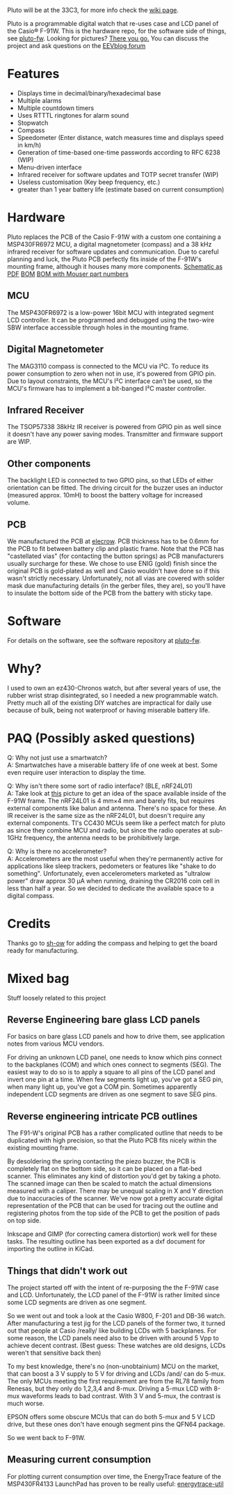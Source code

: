 Pluto will be at the 33C3, for more info check the [wiki page](https://events.ccc.de/congress/2016/wiki/Projects:Pluto).

Pluto is a programmable digital watch that re-uses case and LCD 
panel of the Casio® F-91W.  This is the hardware repo, for the 
software side of things, see [pluto-fw](https://github.com/carrotIndustries/pluto-fw).
Looking for pictures? [There you go.](photos/)
You can discuss the project and ask questions on the [EEVblog forum](http://www.eevblog.com/forum/oshw/diy-watch-based-on-the-casio-f-91w/)

# Features
- Displays time in decimal/binary/hexadecimal base
- Multiple alarms
- Multiple countdown timers
- Uses RTTTL ringtones for alarm sound
- Stopwatch
- Compass
- Speedometer (Enter distance, watch measures time and displays speed in km/h)
- Generation of time-based one-time passwords according to RFC 6238 (WIP)
- Menu-driven interface
- Infrared receiver for software updates and TOTP secret transfer (WIP)
- Useless customisation (Key beep frequency, etc.)
- greater than 1 year battery life (estimate based on current consumption)


# Hardware
Pluto replaces the PCB of the Casio F-91W with a custom one containing 
a MSP430FR6972 MCU, a digital magnetometer (compass) and a 38 kHz 
infrared receiver for software updates and communication. Due to 
careful planning and luck, the Pluto PCB perfectly fits inside of the 
F-91W's mounting frame, although it houses many more components.
[Schematic as PDF](f-91w.pdf) [BOM](f-91w.bom)
[BOM with Mouser part numbers](bom_mouser.txt)

## MCU
The MSP430FR6972 is a low-power 16bit MCU with integrated segment LCD 
controller. It can be programmed and debugged using the two-wire 
SBW interface accessible through holes in the mounting frame. 

## Digital Magnetometer
The MAG3110 compass is connected to the MCU via I²C. To reduce its power 
consumption to zero when not in use, it's powered from GPIO pin. Due to 
layout constraints, the MCU's I²C interface can't be used, so the 
MCU's firmware has to implement a bit-banged I²C master controller.

## Infrared Receiver
The TSOP57338 38kHz IR receiver is powered from GPIO pin as well since 
it doesn't have any power saving modes. Transmitter and firmware 
support are WIP.

## Other components
The backlight LED is connected to two GPIO pins, so that LEDs of either 
orientation can be fitted.
The driving circuit for the buzzer uses an inductor (measured approx. 
10mH) to boost the battery voltage for increased volume.

## PCB
We manufactured the PCB at [elecrow](http://www.elecrow.com). PCB 
thickness has to be 0.6mm for the PCB to fit between battery clip and plastic 
frame. Note that the PCB has "castellated vias" (for contacting the 
button springs) as PCB manufacturers usually surcharge for these. We 
chose to use ENIG (gold) finish since the original PCB is gold-plated 
as well and Casio wouldn't have done so if this wasn't strictly 
necessary. Unfortunately, not all vias are covered with solder mask due 
manufacturing details (in the gerber files, they are), so you'll have 
to insulate the bottom side of the PCB from the battery with sticky 
tape.


# Software
For details on the software, see the software repository at 
[pluto-fw](https://github.com/carrotIndustries/pluto-fw).

# Why?
I used to own an ez430-Chronos watch, but after several years of use, 
the rubber wrist strap disintegrated, so I needed a new programmable watch. 
Pretty much all of the existing DIY watches are impractical for daily 
use because of bulk, being not waterproof or having miserable battery 
life. 

# PAQ (Possibly asked questions)
Q: Why not just use a smartwatch?  
A: Smartwatches have a miserable battery life of one week at best. Some 
even require user interaction to display the time.

Q: Why isn't there some sort of radio interface? (BLE, nRF24L01)  
A: Take look at [this](photos#perfect-fit) picture to get an idea of the space available 
inside of the F-91W frame. The nRF24L01 is 4 mm×4 mm and barely fits, but 
requires external components like balun and antenna. There's no space 
for these. An IR receiver is the same size as the nRF24L01, but doesn't 
require any external components. TI's CC430 MCUs seem like a perfect 
match for pluto as since they combine MCU and radio, but since the radio operates at 
sub-1GHz frequency, the antenna needs to be prohibitively large.

Q: Why is there no accelerometer?  
A: Accelerometers are the most useful when they're permanently active 
for applications like sleep trackers, pedometers or features like 
"shake to do something". Unfortunately, even accelerometers marketed as
"ultralow power" draw approx 30 µA when running, draining the CR2016
coin cell in less than half a year.  So we decided to dedicate the 
available space to a digital compass.

# Credits
Thanks go to [sh-ow](https://github.com/sh-ow) for adding the compass 
and helping to get the board ready for manufacturing.

# Mixed bag
Stuff loosely related to this project

## Reverse Engineering bare glass LCD panels
For basics on bare glass LCD panels and how to drive them,
see application notes from various MCU vendors.

For driving an unknown LCD panel, one needs to know which 
pins connect to the backplanes (COM) and which ones connect to segments 
(SEG). The easiest way to do so is to apply a square to all pins of the 
LCD panel and invert one pin at a time. When few segments light up, 
you've got a SEG pin, when many light up, you've got a COM pin. 
Sometimes apparently independent LCD segments are driven as one segment 
to save SEG pins. 


## Reverse engineering intricate PCB outlines
The F91-W's original PCB has a rather complicated outline that needs to 
be duplicated with high precision, so that the Pluto PCB fits nicely 
within the existing mounting frame.

By desoldering the spring contacting the piezo buzzer, the PCB is 
completely flat on the bottom side, so it can be placed on a flat-bed 
scanner. This eliminates any kind of distortion you'd get by taking a 
photo. The scanned image can then be scaled to match the actual 
dimensions measured with a caliper. There may be unequal scaling in X 
and Y direction due to inaccuracies of the scanner. We've now got a 
pretty accurate digital representation of the PCB that can be used for 
tracing out the outline and registering photos from the top side of 
the PCB to get the position of pads on top side.

Inkscape and GIMP (for correcting camera distortion) work well for 
these tasks. The resulting outline has been exported as a dxf document 
for importing the outline in KiCad.

## Things that didn't work out
The project started off with the intent of re-purposing the the F-91W 
case and LCD. Unfortunately, the LCD panel of the F-91W is rather 
limited since some LCD segments are driven as one segment.

So we went out and took a look at the Casio W800, F-201 and DB-36 
watch. After manufacturing a test jig for the LCD panels of the former 
two, it turned out that people at Casio /really/ like building LCDs 
with 5 backplanes. For some reason, the LCD panels need also to be driven 
with around 5 Vpp to achieve decent contrast. (Best guess: These 
watches are old designs, LCDs weren't that sensitive back then)

To my best knowledge, there's no (non-unobtainium) MCU on the market, 
that can boost a 3 V supply to 5 V for driving and LCDs /and/ can do 
5-mux. The only MCUs meeting the first requirement are from the RL78 
family from Renesas, but they only do 1,2,3,4 and 8-mux. Driving a 5-mux LCD 
with 8-mux waveforms leads to bad contrast. With 3 V and 5-mux, the contrast is 
much worse.

EPSON offers some obscure MCUs that can do both 5-mux and 
5 V LCD drive, but these ones don't have enough segment pins the QFN64 
package.

So we went back to F-91W.

## Measuring current consumption
For plotting current consumption over time, the EnergyTrace feature of 
the MSP430FR4133 LaunchPad has proven to be really useful: 
[energytrace-util](https://github.com/carrotIndustries/energytrace-util)
